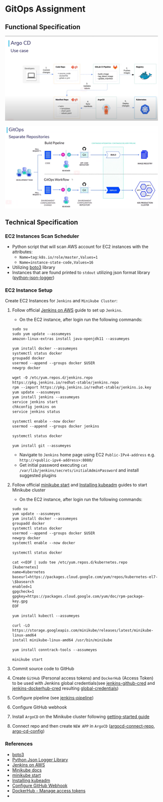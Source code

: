 # GitOps Assignment

## Functional Specification

![](attachments/use-case.png)

![](attachments/gitops-seperate-repos.png)

## Technical Specification

### EC2 Instances Scan Scheduler

- Python script that will scan AWS account for EC2 instances with the attributes:
    - `Name=tag:k8s.io/role/master,Values=1`
    - `Name=instance-state-code,Values=16`
- Utilizing [boto3](https://boto3.amazonaws.com/v1/documentation/api/latest/reference/services/ec2.html) library
- Instances that are found printed to `stdout` utilizing json format library ([python-json-logger](https://github.com/madzak/python-json-logger))

### EC2 Instance Setup

Create EC2 Instances for `Jenkins` and `Minikube Cluster`:

1. Follow official [Jenkins on AWS](https://www.jenkins.io/doc/tutorials/tutorial-for-installing-jenkins-on-AWS/) guide to set up `Jenkins`.

    - On the EC2 instance, after login run the following commands:
    ```commandline
    sudo su
    sudo yum update --assumeyes
    amazon-linux-extras install java-openjdk11 --assumeyes
    
    yum install docker --assumeyes
    systemctl status docker
    groupadd docker
    usermod --append --groups docker $USER
    newgrp docker
    
    wget -O /etc/yum.repos.d/jenkins.repo https://pkg.jenkins.io/redhat-stable/jenkins.repo
    rpm --import https://pkg.jenkins.io/redhat-stable/jenkins.io.key
    yum update --assumeyes
    yum install jenkins --assumeyes
    service jenkins start
    chkconfig jenkins on
    service jenkins status
    
    systemctl enable --now docker
    usermod --append --groups docker jenkins
    
    systemctl status docker
    
    yum install git --assumeyes
    ```

    - Navigate to `Jenkins` home page using EC2 `Public-IPv4-address` e.g. `http://<public-ipv4-address>:8080/`
    - Get initial password executing `cat /var/lib/jenkins/secrets/initialAdminPassword` and install suggested plugins

2. Follow official [minikube start](https://minikube.sigs.k8s.io/docs/start/) and [Installing kubeadm](https://kubernetes.io/docs/setup/production-environment/tools/kubeadm/install-kubeadm/) guides to start Minikube cluster

    - On the EC2 instance, after login run the following commands:
    ```commandline
    sudo su
    yum update --assumeyes
    yum install docker --assumeyes
    groupadd docker
    systemctl status docker
    usermod --append --groups docker $USER
    newgrp docker
    systemctl enable --now docker
    
    systemctl status docker
    
    cat <<EOF | sudo tee /etc/yum.repos.d/kubernetes.repo
    [kubernetes]
    name=Kubernetes
    baseurl=https://packages.cloud.google.com/yum/repos/kubernetes-el7-\$basearch
    enabled=1
    gpgcheck=1
    gpgkey=https://packages.cloud.google.com/yum/doc/rpm-package-key.gpg
    EOF
       
    yum install kubectl --assumeyes
    
    curl -LO https://storage.googleapis.com/minikube/releases/latest/minikube-linux-amd64
    install minikube-linux-amd64 /usr/bin/minikube
    
    yum install conntrack-tools --assumeyes
    
    minikube start
    ```

3. Commit source code to GitHub
4. Create `GitHub` (Personal access tokens) and `DockerHub` (Access Token) to be used with Jenkins global credentials(see [jenkins-github-cred](attachments/jenkins-github-cred.jpg) and [jenkins-dockerhub-cred](attachments/jenkins-dockerhub-cred.jpg) resulting [global-credentials](attachments/global-credentials.jpg))
5. Configure pipeline (see [jenkins-pipeline](attachments/jenkins-pipeline.jpg))
6. Configure GitHub webhook
7. Install `ArgoCD` on the Minikube cluster following [getting-started guide](https://argo-cd.readthedocs.io/en/stable/getting_started/#getting-started)
8. Connect repo and then create `NEW APP` in `ArgoCD` ([argocd-connect-repo](attachments/argocd-connect-repo.jpg), [argo-cd-config](attachments\argocd-config.jpg))

### References

- [boto3](https://boto3.amazonaws.com/v1/documentation/api/latest/reference/services/ec2.html)
- [Python Json Logger Library](https://github.com/madzak/python-json-logger)
- [Jenkins on AWS](https://www.jenkins.io/doc/tutorials/tutorial-for-installing-jenkins-on-AWS/)
- [Minikube docs](https://minikube.sigs.k8s.io/docs/start/)
- [minikube start](https://minikube.sigs.k8s.io/docs/start/)
- [Installing kubeadm](https://kubernetes.io/docs/setup/production-environment/tools/kubeadm/install-kubeadm/)
- [Configure GitHub Webhook](https://plugins.jenkins.io/github/)
- [DockerHub - Manage access tokens](https://docs.docker.com/docker-hub/access-tokens/)
- 
